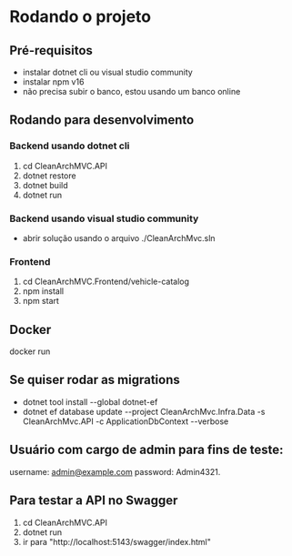 # Rodando o projeto
## Pré-requisitos
- instalar dotnet cli ou visual studio community
- instalar npm v16
- não precisa subir o banco, estou usando um banco online

## Rodando para desenvolvimento
### Backend usando dotnet cli
1. cd CleanArchMVC.API
2. dotnet restore
3. dotnet build
4. dotnet run

### Backend usando visual studio community
- abrir solução usando o arquivo ./CleanArchMvc.sln

### Frontend
1. cd CleanArchMVC.Frontend/vehicle-catalog
2. npm install
3. npm start

## Docker 
docker run 
## Se quiser rodar as migrations
- dotnet tool install --global dotnet-ef
- dotnet ef database update --project CleanArchMvc.Infra.Data -s CleanArchMvc.API -c ApplicationDbContext --verbose

## Usuário com cargo de admin para fins de teste: 

username: admin@example.com
password: Admin4321.

## Para testar a API no Swagger 
1. cd CleanArchMVC.API
2. dotnet run
3. ir para "http://localhost:5143/swagger/index.html" 